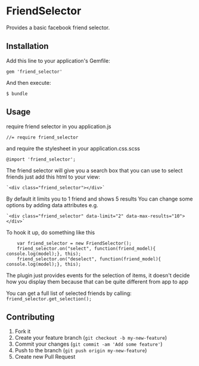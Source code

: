 # FriendSelector

Provides a basic facebook friend selector.

## Installation

Add this line to your application's Gemfile:

    gem 'friend_selector'

And then execute:

    $ bundle


## Usage

  require friend selector in you application.js

  `//= require friend_selector`

  and require the stylesheet in your application.css.scss

  `@import 'friend_selector';`

  The friend selector will give you a search box that you can use to select friends
  just add this html to your view:

    `<div class="friend_selector"></div>`

  By default it limits you to 1 friend and shows 5 results
  You can change some options by adding data attributes e.g.

    `<div class="friend_selector" data-limit="2" data-max-results="10"></div>`

  To hook it up, do something like this

```
    var friend_selector = new FriendSelector();
    friend_selector.on("select", function(friend_model){ console.log(model);}, this);
    friend_selector.on("deselect", function(friend_model){ console.log(model);}, this);
```

  The plugin just provides events for the selection of items,
  it doesn't decide how you display them because that can be quite different from app to app

  You can get a full list of selected friends by calling:
    `friend_selector.get_selection();`

## Contributing

1. Fork it
2. Create your feature branch (`git checkout -b my-new-feature`)
3. Commit your changes (`git commit -am 'Add some feature'`)
4. Push to the branch (`git push origin my-new-feature`)
5. Create new Pull Request
